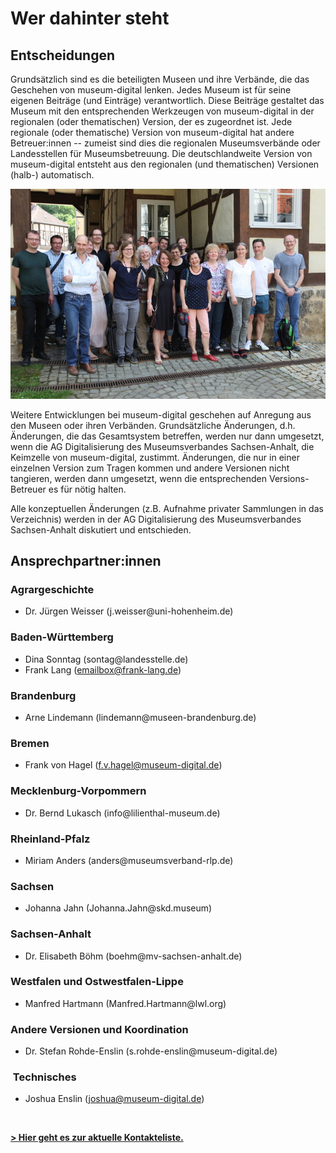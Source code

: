 Wer dahinter steht
==================

Entscheidungen
--------------

Grundsätzlich sind es die beteiligten Museen und ihre Verbände, die das
Geschehen von museum-digital lenken. Jedes Museum ist für seine eigenen
Beiträge (und Einträge) verantwortlich. Diese Beiträge gestaltet das
Museum mit den entsprechenden Werkzeugen von museum-digital in der
regionalen (oder thematischen) Version, der es zugeordnet ist. Jede
regionale (oder thematische) Version von museum-digital hat andere
Betreuer:innen -- zumeist sind dies die regionalen Museumsverbände oder
Landesstellen für Museumsbetreuung. Die deutschlandweite Version von
museum-digital entsteht aus den regionalen (und thematischen) Versionen
(halb-) automatisch.

![Die AG Digitalisierung trifft sich in Quedlinburg](assets/chapter_1-2/agdib_quedlinburg_800.jpg)

Weitere Entwicklungen bei museum-digital geschehen auf Anregung aus den Museen
oder ihren Verbänden. Grundsätzliche Änderungen, d.h. Änderungen, die
das Gesamtsystem betreffen, werden nur dann umgesetzt, wenn die AG
Digitalisierung des Museumsverbandes Sachsen-Anhalt, die Keimzelle von
museum-digital, zustimmt. Änderungen, die nur in einer einzelnen Version
zum Tragen kommen und andere Versionen nicht tangieren, werden dann
umgesetzt, wenn die entsprechenden Versions-Betreuer es für nötig
halten.

Alle konzeptuellen Änderungen (z.B. Aufnahme privater Sammlungen in das
Verzeichnis) werden in der AG Digitalisierung des Museumsverbandes
Sachsen-Anhalt diskutiert und entschieden.

Ansprechpartner:innen
---------------------

### Agrargeschichte

-   Dr. Jürgen Weisser (j.weisser\@uni-hohenheim.de)

### Baden-Württemberg

-   Dina Sonntag (sontag\@landesstelle.de)
-   Frank Lang (<emailbox@frank-lang.de>)

### Brandenburg

-   Arne Lindemann (lindemann\@museen-brandenburg.de)

### Bremen

-   Frank von Hagel (<f.v.hagel@museum-digital.de>)

### Mecklenburg-Vorpommern

-   Dr. Bernd Lukasch (info\@lilienthal-museum.de)

### Rheinland-Pfalz

-   Miriam Anders (anders\@museumsverband-rlp.de)

### Sachsen

-   Johanna Jahn (Johanna.Jahn\@skd.museum)

### Sachsen-Anhalt

-   Dr. Elisabeth Böhm (boehm\@mv-sachsen-anhalt.de)

### Westfalen und Ostwestfalen-Lippe

-   Manfred Hartmann (Manfred.Hartmann\@lwl.org)

### Andere Versionen und Koordination

-   Dr. Stefan Rohde-Enslin (s.rohde-enslin\@museum-digital.de)

###  Technisches

-   Joshua Enslin (<joshua@museum-digital.de>)

 

[**\> Hier geht es zur aktuelle
Kontakteliste.**](https://nat.museum-digital.de/index.php?t=kontakt)

